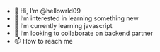 - 👋 Hi, I’m @hellowrld09
- 👀 I’m interested in learning something new
- 🌱 I’m currently learning javascript
- 💞️ I’m looking to collaborate on backend partner
- 📫 How to reach me 

<!---
hellowrld09/hellowrld09 is a ✨ special ✨ repository because its `README.md` (this file) appears on your GitHub profile.
You can click the Preview link to take a look at your changes.
--->
